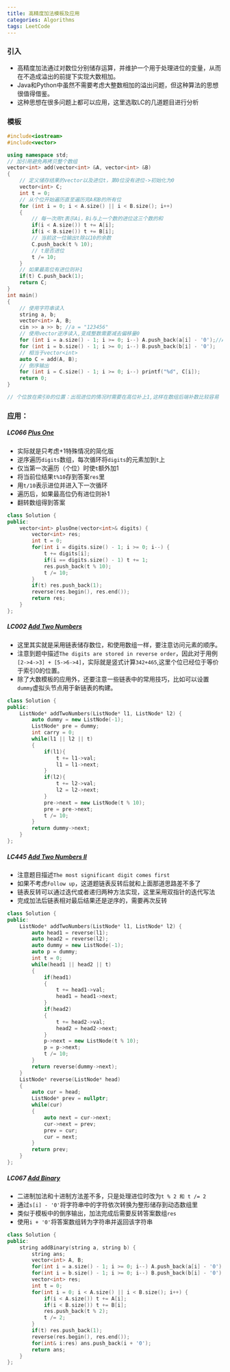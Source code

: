 ```yaml
---
title: 高精度加法模板及应用
categories: Algorithms
tags: LeetCode
---
```


### 引入

- 高精度加法通过对数位分别储存运算，并维护一个用于处理进位的变量，从而在不造成溢出的前提下实现大数相加。
- Java和Python中虽然不需要考虑大整数相加的溢出问题，但这种算法的思想很值得借鉴。
- 这种思想在很多问题上都可以应用，这里选取LC的几道题目进行分析

<!--more-->

### 模板

```cpp
#include<iostream>
#include<vector>

using namespace std;
// 加引用避免再拷贝整个数组
vector<int> add(vector<int> &A, vector<int> &B) 
{
    // 定义储存结果的vector以及进位t，第0位没有进位->初始化为0
    vector<int> C;
    int t = 0;
    // 从个位开始遍历直至遍历完A和B的所有位
    for (int i = 0; i < A.size() || i < B.size(); i++)
    {
        // 每一次用t表示Ai，Bi与上一个数的进位这三个数的和
        if(i < A.size()) t += A[i];
        if(i < B.size()) t += B[i];
        // 当前这一位输出t除以10的余数
        C.push_back(t % 10);
        // t是否进位
        t /= 10;
    }
    // 如果最高位有进位则补1
    if(t) C.push_back(1);
    return C;
}
int main()
{
    // 使用字符串读入
    string a, b;
    vector<int> A, B;
    cin >> a >> b; //a = "123456"
    // 使用vector逆序读入,变成整数需要减去偏移量0
    for (int i = a.size() - 1; i >= 0; i--) A.push_back(a[i] - '0');//A = [6,5,4,3,2,1]
    for (int i = b.size() - 1; i >= 0; i--) B.push_back(b[i] - '0');
    // 相当于vector<int>
    auto C = add(A, B);
    // 倒序输出
    for (int i = C.size() - 1; i >= 0; i--) printf("%d", C[i]);
    return 0;
}

// 个位放在索引0的位置：出现进位的情况时需要在高位补上1,这样在数组后端补数比较容易
```
### 应用：
##### LC066 [Plus One](https://leetcode.com/problems/plus-one/)
- 实际就是只考虑+1特殊情况的简化版
- 逆序遍历`digits`数组，每次循环将`digits`的元素加到`t`上
- 仅当第一次遍历（个位）时使`t`额外加1
- 将当前位结果`t%10`存到答案`res`里
- 用`t/10`表示进位并进入下一次循环
- 遍历后，如果最高位仍有进位则补1
- 翻转数组得到答案
```cpp
class Solution {
public:
    vector<int> plusOne(vector<int>& digits) {
        vector<int> res;
        int t = 0;
        for(int i = digits.size() - 1; i >= 0; i--) {
            t += digits[i];
            if(i == digits.size() - 1) t += 1;
            res.push_back(t % 10);
            t /= 10;
        }
        if(t) res.push_back(1);
        reverse(res.begin(), res.end());
        return res;
    }
};
```
##### LC002 [Add Two Numbers](https://leetcode.com/problems/add-two-numbers/)
- 这里其实就是采用链表储存数位，和使用数组一样，要注意访问元素的顺序。
- 注意到题中描述`The digits are stored in reverse order`，因此对于用例`[2->4->3] + [5->6->4]`，实际就是竖式计算`342+465`,这里个位已经位于等价于索引0的位置。
- 除了大数模板的应用外，还要注意一些链表中的常用技巧，比如可以设置`dummy`虚拟头节点用于新链表的构建。
```cpp
class Solution {
public:
    ListNode* addTwoNumbers(ListNode* l1, ListNode* l2) {
        auto dummy = new ListNode(-1);
        ListNode* pre = dummy;
        int carry = 0;
        while(l1 || l2 || t)
        {
            if(l1){
                t += l1->val;
                l1 = l1->next;
            }
            if(l2){
                t += l2->val;
                l2 = l2->next;
            }
            pre->next = new ListNode(t % 10);
            pre = pre->next;
            t /= 10;
        }
        return dummy->next;
    }
};
```
##### LC445 [Add Two Numbers II](https://leetcode.com/problems/add-two-numbers-ii/)
- 注意题目描述`The most significant digit comes first`
- 如果不考虑`Follow up`，这道题链表反转后就和上面那道思路差不多了
- 链表反转可以通过迭代或者递归两种方法实现，这里采用双指针的迭代写法
- 完成加法后链表相对最后结果还是逆序的，需要再次反转
```cpp
class Solution {
public:
    ListNode* addTwoNumbers(ListNode* l1, ListNode* l2) {
        auto head1 = reverse(l1);
        auto head2 = reverse(l2);
        auto dummy = new ListNode(-1);
        auto p = dummy;
        int t = 0;
        while(head1 || head2 || t)
        {
            if(head1)
            {
                t += head1->val;
                head1 = head1->next;
            }
            if(head2)
            {
                t += head2->val;
                head2 = head2->next;
            }
            p->next = new ListNode(t % 10);
            p = p->next;
            t /= 10;
        }
        return reverse(dummy->next);
    }
    ListNode* reverse(ListNode* head)
    {
        auto cur = head;
        ListNode* prev = nullptr;
        while(cur)
        {
            auto next = cur->next;
            cur->next = prev;
            prev = cur;
            cur = next;
        }
        return prev;
    }
};
```
##### LC067 [Add Binary](https://leetcode.com/problems/add-binary/comments/)
- 二进制加法和十进制方法差不多，只是处理进位时改为`t % 2 和 t /= 2`
- 通过`s[i] - '0'`将字符串中的字符依次转换为整形储存到动态数组里
- 类似于模板中的倒序输出，加法完成后需要反转答案数组`res`
- 使用`i + '0'`将答案数组转为字符串并返回该字符串
```cpp
class Solution {
public:
    string addBinary(string a, string b) {
        string ans;
        vector<int> A, B;
        for(int i = a.size() - 1; i >= 0; i--) A.push_back(a[i] - '0');
        for(int i = b.size() - 1; i >= 0; i--) B.push_back(b[i] - '0');
        vector<int> res;
        int t = 0;
        for(int i = 0; i < A.size() || i < B.size(); i++) {
            if(i < A.size()) t += A[i];
            if(i < B.size()) t += B[i];
            res.push_back(t % 2);
            t /= 2;
        }
        if(t) res.push_back(1);
        reverse(res.begin(), res.end());
        for(int& i:res) ans.push_back(i + '0');
        return ans;
    }
};
```

